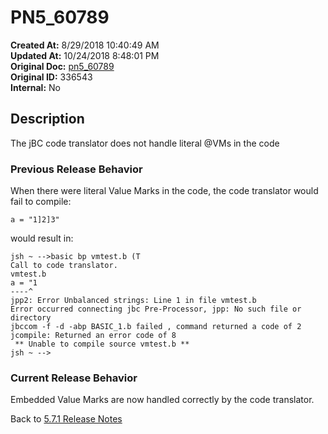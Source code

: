 # PN5_60789

**Created At:** 8/29/2018 10:40:49 AM  
**Updated At:** 10/24/2018 8:48:01 PM  
**Original Doc:** [pn5_60789](https://docs.jbase.com/48420-5-7-1-release-notes/pn5_60789)  
**Original ID:** 336543  
**Internal:** No  

## Description

The jBC code translator does not handle literal @VMs in the code

### Previous Release Behavior

When there were literal Value Marks in the code, the code translator would fail to compile:

```
a = "1]2]3"
```

would result in:

```
jsh ~ -->basic bp vmtest.b (T
Call to code translator.
vmtest.b
a = "1
----^
jpp2: Error Unbalanced strings: Line 1 in file vmtest.b
Error occurred connecting jbc Pre-Processor, jpp: No such file or directory
jbccom -f -d -abp BASIC_1.b failed , command returned a code of 2
jcompile: Returned an error code of 8
 ** Unable to compile source vmtest.b **
jsh ~ -->
```

### Current Release Behavior

Embedded Value Marks are now handled correctly by the code translator.

Back to [5.7.1 Release Notes](./../README.md)
